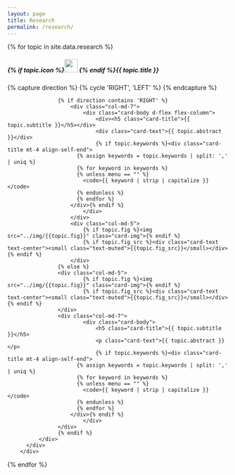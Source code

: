 ```yaml
---
layout: page
title: Research
permalink: /research/
---
```


<div id="research" class="row">
	{% for topic in site.data.research %}
  <div class="card-group col-12">
		<div class="card shadow mb-4">
		  <h5 class="card-header">{% if topic.icon %}<img src="../img/{{topic.icon}}" width="30px"> {% endif %}{{ topic.title }}</h5>
		  <div class="card-body">
			  <div class="row no-gutters">
					{% capture direction %}
						{% cycle 'RIGHT', 'LEFT' %}
					{% endcapture %}

					{% if direction contains 'RIGHT' %}
						<div class="col-md-7">
							<div class="card-body d-flex flex-column">
								<div><h5 class="card-title">{{ topic.subtitle }}</h5></div>
								<div class="card-text">{{ topic.abstract }}</div>
								{% if topic.keywords %}<div class="card-title mt-4 align-self-end">
				          {% assign keywords = topic.keywords | split: ',' | uniq %}
				          {% for keyword in keywords %}
				          {% unless menu == "" %}
				            <code>{{ keyword | strip | capitalize }}</code>
				          {% endunless %}
				          {% endfor %}
				        </div>{% endif %}
							</div>
						</div>
						<div class="col-md-5">
							{% if topic.fig %}<img src="../img/{{topic.fig}}" class="card-img">{% endif %}
							{% if topic.fig_src %}<div class="card-text text-center"><small class="text-muted">{{topic.fig_src}}</small></div>{% endif %}
						</div>
					{% else %}
				    <div class="col-md-5">
							{% if topic.fig %}<img src="../img/{{topic.fig}}" class="card-img">{% endif %}
							{% if topic.fig_src %}<div class="card-text text-center"><small class="text-muted">{{topic.fig_src}}</small></div>{% endif %}
				    </div>
				    <div class="col-md-7">
							<div class="card-body">
								<h5 class="card-title">{{ topic.subtitle }}</h5>
								<p class="card-text">{{ topic.abstract }}</p>
								{% if topic.keywords %}<div class="card-title mt-4 align-self-end">
				          {% assign keywords = topic.keywords | split: ',' | uniq %}
				          {% for keyword in keywords %}
				          {% unless menu == "" %}
				            <code>{{ keyword | strip | capitalize }}</code>
				          {% endunless %}
				          {% endfor %}
				        </div>{% endif %}
							</div>
				    </div>
					{% endif %}
			  </div>
		  </div>
		</div>
  </div>
	{% endfor %}
</div>
